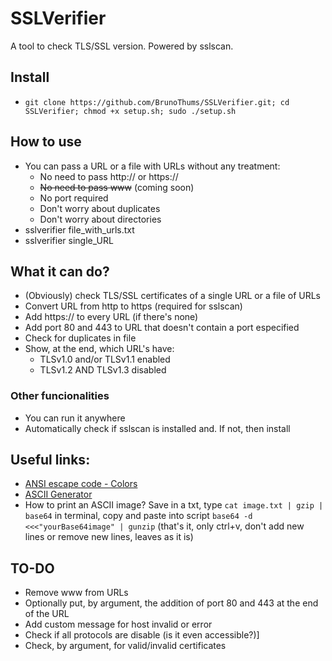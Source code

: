 # SSLVerifier
A tool to check TLS/SSL version. Powered by sslscan.

## Install
- `git clone https://github.com/BrunoThums/SSLVerifier.git; cd SSLVerifier; chmod +x setup.sh; sudo ./setup.sh`
<!-- É possível mudar essa instalação. Baixe a ferramenta no linux/kali, dê permissão de execução para o setup.sh e faça o commit. Assim dará pra mudar para:
git clone https://github.com/BrunoThums/SSLVerifier.git; sudo SSLVerifier/setup.sh 
Só precisa ajustar o "local" do script, dentro dele. Porque senão ele não consegue se apagar
-->
## How to use
- You can pass a URL or a file with URLs without any treatment:
  - No need to pass http:// or https://
  - ~~No need to pass www~~ (coming soon)
  - No port required
  - Don't worry about duplicates
  - Don't worry about directories
- sslverifier file_with_urls.txt
- sslverifier single_URL

## What it can do?
- (Obviously) check TLS/SSL certificates of a single URL or a file of URLs
- Convert URL from http to https (required for sslscan)
- Add https:// to every URL (if there's none)
- Add port 80 and 443 to URL that doesn't contain a port especified
- Check for duplicates in file
- Show, at the end, which URL's have:
  - TLSv1.0 and/or TLSv1.1 enabled
  - TLSv1.2 AND TLSv1.3 disabled

### Other funcionalities
- You can run it anywhere
- Automatically check if sslscan is installed and. If not, then install

## Useful links:
- [ANSI escape code - Colors]([url](https://en.wikipedia.org/wiki/ANSI_escape_code#Colors))
- [ASCII Generator]([url](https://patorjk.com/software/taag/))
- How to print an ASCII image? Save in a txt, type `cat image.txt | gzip | base64` in terminal, copy and paste into script `base64 -d <<<"yourBase64image" | gunzip` (that's it, only ctrl+v, don't add new lines or remove new lines, leaves as it is)

## TO-DO
- Remove www from URLs
- Optionally put, by argument, the addition of port 80 and 443 at the end of the URL
- Add custom message for host invalid or error
- Check if all protocols are disable (is it even accessible?)]
- Check, by argument, for valid/invalid certificates


